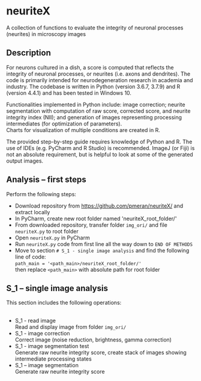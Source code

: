 # neuriteX
A collection of functions to evaluate the integrity of neuronal processes (neurites) in microscopy images

## Description
For neurons cultured in a dish, a score is computed that reflects the integrity of neuronal processes, or neurites (i.e. axons and dendrites). The code is primarily intended for neurodegeneration research in academia and industry. The codebase is written in Python (version 3.6.7, 3.7.9) and R (version 4.4.1) and has been tested in Windows 10.

Functionalities implemented in Python include: image correction; neurite segmentation with computation of raw score, corrected score, and neurite integrity index (NII); and generation of images representing processing intermediates (for optimization of parameters).  
Charts for visualization of multiple conditions are created in R.

The provided step-by-step guide requires knowledge of Python and R. The use of IDEs (e.g. PyCharm and R Studio) is recommended.  ImageJ (or Fiji) is not an absolute requirement, but is helpful to look at some of the generated output images.


## Analysis – first steps

Perform the following steps:

-	Download repository from https://github.com/pmeran/neuriteX/ and extract locally
-	In PyCharm, create new root folder named 'neuriteX_root_folder/'
-	From downloaded repository, transfer folder `img_ori/` and file `neuriteX.py` to root folder
-	Open `neuriteX.py` in PyCharm
-	Run `neuriteX.py` code from first line all the way down to `END OF METHODS`
-	Move to section `# S_1 - single image analysis` and find the following line of code:<br />
  `path_main = '<path_main>/neuriteX_root_folder/'`<br />
  then replace `<path_main>` with absolute path for root folder<br />

## S_1 – single image analysis

This section includes the following operations:<br /><br />
- S_1 - read image<br />
Read and display image from folder `img_ori/`
- S_1 - image correction<br />
Correct image (noise reduction, brightness, gamma correction)  
- S_1 - image segmentation test<br />
Generate raw neurite integrity score, create stack of images showing intermediate processing states  
- S_1 – image segmentation<br />
Generate raw neurite integrity score  
          






